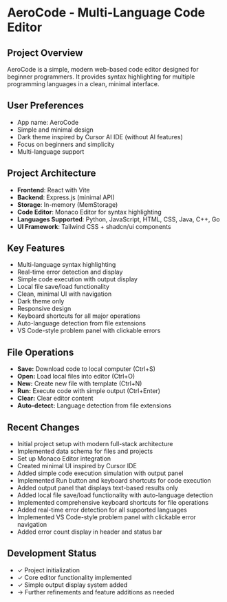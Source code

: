 # AeroCode - Multi-Language Code Editor

## Project Overview
AeroCode is a simple, modern web-based code editor designed for beginner programmers. It provides syntax highlighting for multiple programming languages in a clean, minimal interface.

## User Preferences
- App name: AeroCode
- Simple and minimal design
- Dark theme inspired by Cursor AI IDE (without AI features)
- Focus on beginners and simplicity
- Multi-language support

## Project Architecture
- **Frontend**: React with Vite
- **Backend**: Express.js (minimal API)
- **Storage**: In-memory (MemStorage)
- **Code Editor**: Monaco Editor for syntax highlighting
- **Languages Supported**: Python, JavaScript, HTML, CSS, Java, C++, Go
- **UI Framework**: Tailwind CSS + shadcn/ui components

## Key Features
- Multi-language syntax highlighting
- Real-time error detection and display
- Simple code execution with output display
- Local file save/load functionality
- Clean, minimal UI with navigation
- Dark theme only
- Responsive design
- Keyboard shortcuts for all major operations
- Auto-language detection from file extensions
- VS Code-style problem panel with clickable errors

## File Operations
- **Save:** Download code to local computer (Ctrl+S)
- **Open:** Load local files into editor (Ctrl+O)
- **New:** Create new file with template (Ctrl+N)
- **Run:** Execute code with simple output (Ctrl+Enter)
- **Clear:** Clear editor content
- **Auto-detect:** Language detection from file extensions

## Recent Changes
- Initial project setup with modern full-stack architecture
- Implemented data schema for files and projects
- Set up Monaco Editor integration
- Created minimal UI inspired by Cursor IDE
- Added simple code execution simulation with output panel
- Implemented Run button and keyboard shortcuts for code execution
- Added output panel that displays text-based results only
- Added local file save/load functionality with auto-language detection
- Implemented comprehensive keyboard shortcuts for file operations
- Added real-time error detection for all supported languages
- Implemented VS Code-style problem panel with clickable error navigation
- Added error count display in header and status bar

## Development Status
- ✓ Project initialization
- ✓ Core editor functionality implemented
- ✓ Simple output display system added
- → Further refinements and feature additions as needed